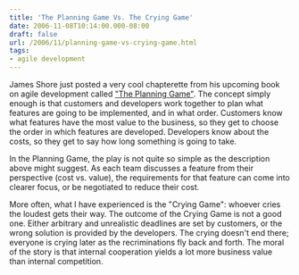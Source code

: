 ```yaml
---
title: 'The Planning Game Vs. The Crying Game'
date: 2006-11-08T10:14:00.000-08:00
draft: false
url: /2006/11/planning-game-vs-crying-game.html
tags: 
- agile development
---
```


James Shore just posted a very cool chapterette from his upcoming book on agile development called ["The Planning Game"](http://www.jamesshore.com/Agile-Book/the_planning_game.html). The concept simply enough is that customers and developers work together to plan what features are going to be implemented, and in what order. Customers know what features have the most value to the business, so they get to choose the order in which features are developed. Developers know about the costs, so they get to say how long something is going to take.  

In the Planning Game, the play is not quite so simple as the description above might suggest. As each team discusses a feature from their perspective (cost vs. value), the requirements for that feature can come into clearer focus, or be negotiated to reduce their cost.  

More often, what I have experienced is the "Crying Game": whoever cries the loudest gets their way. The outcome of the Crying Game is not a good one. Either arbitrary and unrealistic deadlines are set by customers, or the wrong solution is provided by the developers. The crying doesn't end there; everyone is crying later as the recriminations fly back and forth. The moral of the story is that internal cooperation yields a lot more business value than internal competition.
